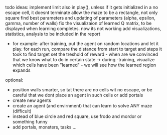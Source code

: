 todo ideas:
implement limit also in play(), unless if it gets initialized in a no escape cell, it doesnt terminate
allow the maze to be a rectangle, not only square
find best parameters and updating of parameters (alpha, epsilon, gamma, number of walls)
fix the visualizaion of learned Q matrix, to be displayed when learning completes. now its not working
add visualizations, statistics, analysis to be included in the report
 - for example: after training, put the agent on random locations and let it play. for each run, compare the distance from start to target and steps it took to find target
set the treshold of reward - when are we convinced that we know what to do in certain state -> during -training, visualize which cells have been "learned" - we will see how the learned region expands

optional:
- position walls smarter, so tat there are no cells wit no escape, or be careful that we dont place an agent in such cells or add portals
- create new agents
- create an agent (and envirnment) that can learn to solve ANY maze (difficult)
- instead of blue circle and red square, use frodo and mordor or something funny
- add portals, monsters, tasks ...